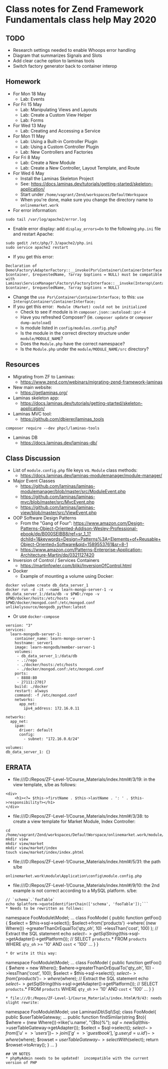 # Class notes for Zend Framework Fundamentals class help May 2020

## TODO
* Research settings needed to enable Whoops error handling
* Diagram that summarizes Signals and Slots
* Add clear cache option to laminas tools
* Switch factory generator back to container interop

## Homework
* For Mon 18 May
  * Lab: Events
* For Fri 15 May
  * Lab: Manipulating Views and Layouts
  * Lab: Create a Custom View Helper
  * Lab: Forms
* For Wed 13 May
  * Lab: Creating and Accessing a Service
* For Mon 11 May
  * Lab: Using a Built-in Controller Plugin
  * Lab: Using a Custom Controller Plugin
  * Lab: New Controllers and Factories
* For Fri 8 May
  * Lab: Create a New Module
  * Lab: Create a New Controller, Layout Template, and Route
* For Wed 6 May
  * Install the Laminas Skeleton Project
  * See: https://docs.laminas.dev/tutorials/getting-started/skeleton-application/
  * Start under `/home/vagrant/Zend/workspaces/DefaultWorkspace`
  * When you're done, make sure you change the directory name to `onlinemarket.work`
* For error information:
```
sudo tail /var/log/apache2/error.log
```    
* Enable error display: add `display_errors=On` to the following `php.ini` file and restart Apache:
```
sudo gedit /etc/php/7.3/apache2/php.ini
sudo service apache2 restart
```
* If you get this error: 
```
Declaration of Demo\Factory\AdapterFactory::__invoke(Psr\Container\ContainerInterface $container, $requestedName, ?array $options = NULL) must be compatible with Laminas\ServiceManager\Factory\FactoryInterface::__invoke(Interop\Container\ContainerInterface $container, $requestedName, ?array $options = NULL)
```
  * Change the `use Psr\Container\ContainerInterface;` to this: `use Interop\Container\ContainerInterface;`
* If you get this error: ` Module (Market) could not be initialized`
  * Check to see if module is in `composer.json::autoload::psr-4`
  * Have you refreshed Composer?  (ie. `composer update` or `composer dump-autoload`)
  * Is module listed in `config/modules.config.php`?
  * Is the module in the correct directory structure under `module/MODULE_NAME`?
  * Does the `Module.php` have the correct namespace?
  * Is the `Module.php` under the `module/MODULE_NAME/src` directory?
## Resources
* Migrating from ZF to Laminas:
  * https://www.zend.com/webinars/migrating-zend-framework-laminas
* New main website:
  * https://getlaminas.org/
* Laminas skeleton app:
  * https://docs.laminas.dev/tutorials/getting-started/skeleton-application/
* Laminas MVC tool:
  * https://github.com/dbierer/laminas_tools
```
composer require --dev phpcl/laminas-tools
```
* Laminas DB
  * https://docs.laminas.dev/laminas-db/
## Class Discussion
* List of `module.config.php` file keys vs. `Module` class methods:
  * https://docs.laminas.dev/laminas-modulemanager/module-manager/
* Major Event Classes
  * https://github.com/laminas/laminas-modulemanager/blob/master/src/ModuleEvent.php
  * https://github.com/laminas/laminas-mvc/blob/master/src/MvcEvent.php
  * https://github.com/laminas/laminas-view/blob/master/src/ViewEvent.php
* OOP Software Design Patterns
  * From the "Gang of Four": https://www.amazon.com/Design-Patterns-Object-Oriented-Addison-Wesley-Professional-ebook/dp/B000SEIBB8/ref=sr_1_1?dchild=1&keywords=Design+Patterns%3A+Elements+of+Reusable+Object-Oriented+Software&qid=1589553761&sr=8-1
  * https://www.amazon.com/Patterns-Enterprise-Application-Architecture-Martin/dp/0321127420
* Inversion of Control / Services Containers
  * https://martinfowler.com/bliki/InversionOfControl.html
* Docker
  * Example of mounting a volume using Docker:
```
docker volume create db_data_server_1
docker run -d -it --name learn-mongo-server-1 -v db_data_server_1:/data/db -v $PWD:/repo -v $PWD/docker/hosts:/etc/hosts -v $PWD/docker/mongod.conf:/etc/mongod.conf unlikelysource/mongodb_python:latest
```
  * Or use `docker-compose`
```
version: "3"
services:
  learn-mongodb-server-1:
    container_name: learn-mongo-server-1
    hostname: server1
    image: learn-mongodb/member-server-1
    volumes:
     - db_data_server_1:/data/db
     - .:/repo
     - ./docker/hosts:/etc/hosts
     - ./docker/mongod.conf:/etc/mongod.conf
    ports:
     - 8888:80
     - 27111:27017
    build: ./docker
    restart: always
    command: -f /etc/mongod.conf
    networks:
      app_net:
        ipv4_address: 172.16.0.11

networks:
  app_net:
    ipam:
      driver: default
      config:
        - subnet: "172.16.0.0/24"

volumes:
db_data_server_1: {}
```

## ERRATA
* file:///D:/Repos/ZF-Level-1/Course_Materials/index.html#/3/19: in the view template, s/be as follows:
```
<div>
    <h1><?= $this->firstName . $this->lastName . ': ' . $this->responsibility?></h1>
</div>
```
* file:///D:/Repos/ZF-Level-1/Course_Materials/index.html#/3/38: to create a view template for Market Module, Index Controller:
```
cd /home/vagrant/Zend/workspaces/DefaultWorspace/onlinemarket.work/module/Market
mkdir view
mkdir view/market
mkdir view/market/index
touch view/market/index/index.phtml
```
* file:///D:/Repos/ZF-Level-1/Course_Materials/index.html#/5/31: the path s/be
```
onlinemarket.work\module\Application\config\module.config.php
```
* file:///D:/Repos/ZF-Level-1/Course_Materials/index.html#/9/10: the 2nd example is not correct according to a MySQL platform.  s/be:
```
// `schema`.`fooTable`
echo $platform->quoteIdentifierChain(['schema', 'fooTable']);```
* Needs to be rewritten as follows:
```
namespace FooModule\Model;
...
class FooModel {
    public function getFoo(){
        $select = $this->sql->select();
        $select->from('products')
               ->where(
					(new Where())
				   ->greaterThanOrEqualTo('qty_oh', 10)
				   ->lessThan('cost', 100)
				);
        // Extract the SQL statement
        echo $select->getSqlString($this->sql->getAdapter()->getPlatform());
        // SELECT `products`.* FROM `products` WHERE `qty_oh` >= '10' AND `cost` < '100'
        ...
    }
}
```
* Or write it this way:
```
namespace FooModule\Model;
...
class FooModel {
    public function getFoo(){
		$where = new Where();
	    $where->greaterThanOrEqualTo('qty_oh', 10)
			  ->lessThan('cost', 100);
        $select = $this->sql->select();
        $select->from('products')
               ->where($where);
        // Extract the SQL statement
        echo $select->getSqlString($this->sql->getAdapter()->getPlatform());
        // SELECT `products`.* FROM `products` WHERE `qty_oh` >= '10' AND `cost` < '100'
        ...
    }
}
```
* file:///D:/Repos/ZF-Level-1/Course_Materials/index.html#/9/43: needs slight rewrite:
```

namespace FooModule\Model;
use Laminas\Db\Sql\Sql;
class FooModel{
    public $userTableGateway;
    ...
    public function findSimilar(string $to){
        $where = (new Where())->like('u.name', "{$to}%");
        $sql = new Sql($this->userTableGateway->getAdapter());
        $select = $sql->select();
        $select->from(['u' => 'users'])
               ->join(['g' => 'guestbook'], 'g.user_id = u.id')
               ->where($where);
        $rowset = $userTableGateway->selectWith($select);
        return $rowset->toArray();
    }
    ...
}
```
## VM NOTES
* phpMyAdmin needs to be updated!  incompatible with the current version of PHP
